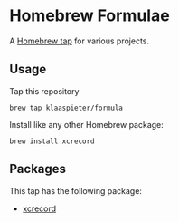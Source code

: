 # Homebrew Formulae

A [Homebrew tap] for various projects.

[Homebrew tap]: https://github.com/Homebrew/brew/blob/master/docs/brew-tap.md

## Usage

Tap this repository

```
brew tap klaaspieter/formula
```

Install like any other Homebrew package:

```
brew install xcrecord
```

## Packages

This tap has the following package:

- [xcrecord](https://github.com/klaaspieter/xcrecord)
